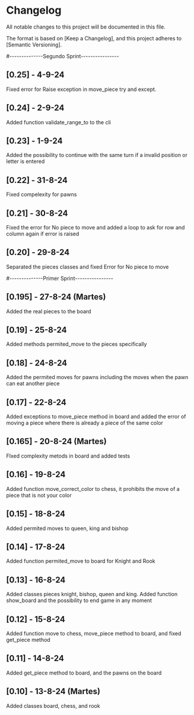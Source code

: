 # Changelog

All notable changes to this project will be documented in this file.

The format is based on [Keep a Changelog],
and this project adheres to [Semantic Versioning].

#--------------Segundo Sprint----------------
## [0.25] - 4-9-24
Fixed error for Raise exception in move_piece try and except.

## [0.24] - 2-9-24
Added function validate_range_to to the cli

## [0.23] - 1-9-24
Added the possibility to continue with the same turn if a invalid position or letter is entered

## [0.22] - 31-8-24
Fixed compelexity for pawns 

## [0.21] - 30-8-24
Fixed the error for No piece to move and added a loop to ask for row and column again if error is raised

## [0.20] - 29-8-24
Separated the pieces classes and fixed Error for No piece to move


#--------------Primer Sprint----------------
## [0.195] - 27-8-24 (Martes)
Added the real pieces to the board

## [0.19] - 25-8-24
Added methods permited_move to the pieces specifically

## [0.18] - 24-8-24
Added the permited moves for pawns including the moves when the pawn can eat another piece

## [0.17] - 22-8-24
Added exceptions to move_piece method in board and added the error of moving a piece where there is already a piece of the same color

## [0.165] - 20-8-24 (Martes)
FIxed complexity metods in board and added tests

## [0.16] - 19-8-24
Added function move_correct_color to chess, it prohibits the move of a piece that is not your color

## [0.15] - 18-8-24
Added permited moves to queen, king and bishop

## [0.14] - 17-8-24
Added function permited_move to board for Knight and Rook

## [0.13] - 16-8-24
Added classes pieces knight, bishop, queen and king. Added function show_board and the possibility to end game in any moment

## [0.12] - 15-8-24
Added function move to chess, move_piece method to board, and fixed get_piece method

## [0.11] - 14-8-24
Added get_piece method to board, and the pawns on the board

## [0.10] - 13-8-24 (Martes)
Added classes board, chess, and rook